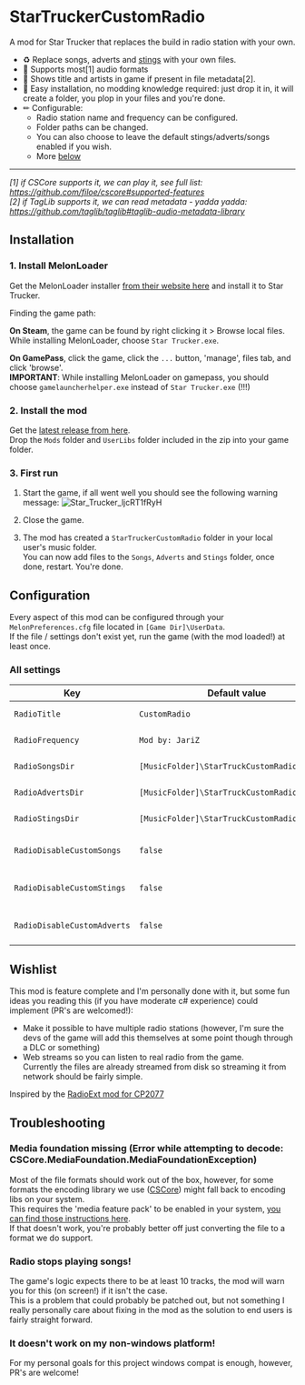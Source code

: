 ﻿# StarTruckerCustomRadio

A mod for Star Trucker that replaces the build in radio station with your own.

- ♻ Replace songs, adverts and [stings](https://en.wikipedia.org/wiki/Sting_(musical_phrase)) with your own files.
- 🤠 Supports most[1] audio formats
- 🎸 Shows title and artists in game if present in file metadata[2].
- 🧒 Easy installation, no modding knowledge required: just drop it in, it will create a folder, you plop in your files and you're done.
- ✏ Configurable:
	- Radio station name and frequency can be configured.
	- Folder paths can be changed.
	- You can also choose to leave the default stings/adverts/songs enabled if you wish.
	- More [below](#configuration)

----
_[1] if CSCore supports it, we can play it, see full list: https://github.com/filoe/cscore#supported-features_  
_[2] if TagLib supports it, we can read metadata - yadda yadda: https://github.com/taglib/taglib#taglib-audio-metadata-library_

## Installation

### 1. Install MelonLoader
Get the MelonLoader installer [from their website here](https://melonwiki.xyz/#/?id=requirements) and install it to Star Trucker.

Finding the game path:

**On Steam**, the game can be found by right clicking it > Browse local files.  
While installing MelonLoader, choose `Star Trucker.exe`.

**On GamePass**, click the game, click the `...` button, 'manage', files tab, and click 'browse'.  
**IMPORTANT**: While installing MelonLoader on gamepass, you should choose `gamelauncherhelper.exe` instead of `Star Trucker.exe` (!!!)

### 2. Install the mod
Get the [latest release from here](https://github.com/jariz/StarTruckerCustomRadio/releases).  
Drop the `Mods` folder and `UserLibs` folder included in the zip into your game folder.

### 3. First run
1. Start the game, if all went well you should see the following warning message:
![Star_Trucker_ljcRT1fRyH](https://github.com/user-attachments/assets/9fb09ae5-efc5-4117-b572-a74c9c8a23e1)

2. Close the game.

3. The mod has created a `StarTruckerCustomRadio` folder in your local user's music folder.  
You can now add files to the `Songs`, `Adverts` and `Stings` folder, once done, restart. You're done.

## Configuration

Every aspect of this mod can be configured through your `MelonPreferences.cfg` file located in `[Game Dir]\UserData`.  
If the file / settings don't exist yet, run the game (with the mod loaded!) at least once.

### All settings
| Key                         | Default value                                        | Description                                                                      |
| --------------------------- | ---------------------------------------------------- | -------------------------------------------------------------------------------- |
| `RadioTitle`                | `CustomRadio`                                        | ![Star_Trucker_c3sV4CQcQs](https://github.com/user-attachments/assets/2aaf30e2-5f44-4d14-9752-5384b802ec42)                                                                                 |
| `RadioFrequency`            | `Mod by: JariZ`                                      | ![Star_Trucker_LXWq6FSQjh](https://github.com/user-attachments/assets/95a66ff9-ba3e-495e-a6be-b420dc305278)                                                                                 |
| `RadioSongsDir`             | `[MusicFolder]\StarTruckCustomRadio\Songs`   | The path to your songs directory.                                                |
| `RadioAdvertsDir`           | `[MusicFolder]\StarTruckCustomRadio\Adverts` | The path to your adverts directory.                                              |
| `RadioStingsDir`            | `[MusicFolder]\StarTruckCustomRadio\Stings`  | The path to your stings directory.                                               |
| `RadioDisableCustomSongs`   | `false`                                              | If set to `true`, the game's default songs will not be replaced with your own.   |
| `RadioDisableCustomStings`  | `false`                                              | If set to `true`, the game's default stings will not be replaced with your own.  |
| `RadioDisableCustomAdverts` | `false`                                              | If set to `true`, the game's default adverts will not be replaced with your own. |

## Wishlist

This mod is feature complete and I'm personally done with it, but some fun ideas you reading this (if you have moderate c# experience) could implement (PR's are welcomed!):

- Make it possible to have multiple radio stations (however, I'm sure the devs of the game will add this themselves at some point though through a DLC or something)
- Web streams so you can listen to real radio from the game.  
  Currently the files are already streamed from disk so streaming it from network should be fairly simple.

Inspired by the [RadioExt mod for CP2077](https://github.com/justarandomguyintheinternet/CP77_radioExt)

## Troubleshooting

### Media foundation missing (Error while attempting to decode: CSCore.MediaFoundation.MediaFoundationException)

Most of the file formats should work out of the box, however, for some formats the encoding library we use ([CSCore](https://github.com/filoe/cscore)) might fall back to encoding libs on your system.  
This requires the 'media feature pack' to be enabled in your system, [you can find those instructions here](https://support.microsoft.com/en-us/windows/media-feature-pack-for-windows-n-8622b390-4ce6-43c9-9b42-549e5328e407).  
If that doesn't work, you're probably better off just converting the file to a format we do support.

### Radio stops playing songs!

The game's logic expects there to be at least 10 tracks, the mod will warn you for this (on screen!) if it isn't the case.  
This is a problem that could probably be patched out, but not something I really personally care about fixing in the mod as the solution to end users is fairly straight forward.

### It doesn't work on my non-windows platform!

For my personal goals for this project windows compat is enough, however, PR's are welcome!
